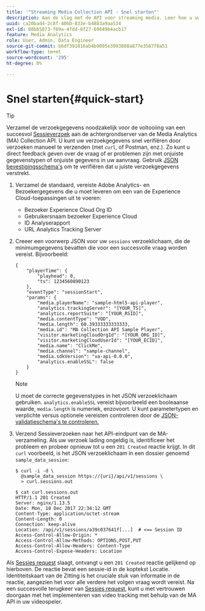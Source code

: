 ```yaml
---
title: '"Streaming Media Collection API - Snel starten"'
description: Aan de slag met de API voor streaming media. Leer hoe u uw aanvraaggegevens snel kunt verifiëren.
uuid: ca20bad4-2c8f-406b-833e-b4883a9aa534
exl-id: 08bb5873-f69a-4fdd-8f27-69649b4acb17
feature: Media Analytics
role: User, Admin, Data Engineer
source-git-commit: b6df391016ab4b9095e3993808a877e3587f0a51
workflow-type: tm+mt
source-wordcount: '295'
ht-degree: 0%

---
```


# Snel starten{#quick-start}

>[!TIP]
>
>Verzamel de verzoekgegevens noodzakelijk voor de voltooiing van een succesvol [Sessieverzoek](/help/media-collection-api/mc-api-ref/mc-api-sessions-req.md) aan de achtergrondserver van de Media Analytics (MA) Collection API. U kunt uw verzoekgegevens snel verifiëren door verzoeken manueel te verzenden (met `curl`, of Postman, enz.). Zo kunt u direct feedback geven over de vraag of er problemen zijn met onjuiste gegevenstypen of onjuiste gegevens in uw aanvraag. Gebruik [JSON bevestigingsschema&#39;s](/help/media-collection-api/mc-api-ref/mc-api-json-validation.md) om te verifiëren dat u juiste verzoekgegevens verstrekt.

1. Verzamel de standaard, vereiste Adobe Analytics- en Bezoekergegevens die u moet leveren om een van de Experience Cloud-toepassingen uit te voeren:

   * Bezoeker Experience Cloud Org ID
   * Gebruikersnaam bezoeker Experience Cloud
   * ID Analyserapport
   * URL Analytics Tracking Server

1. Creeer een voorwerp JSON voor uw `sessions` verzoeklichaam, die de minimumgegevens bevatten die voor een succesvolle vraag worden vereist. Bijvoorbeeld:

   ```
   { 
       "playerTime": { 
           "playhead": 0, 
           "ts": 1234560890123 
       }, 
       "eventType": "sessionStart", 
       "params": { 
           "media.playerName": "sample-html5-api-player", 
           "analytics.trackingServer": "[YOUR_TS]", 
           "analytics.reportSuite": "[YOUR_RSID]", 
           "media.contentType": "VOD", 
           "media.length": 60.39333333333333, 
           "media.id": "MA Collection API Sample Player", 
           "visitor.marketingCloudOrgId": "[YOUR_ORG_ID]", 
           "visitor.marketingCloudUserId": "[YOUR_ECID]",
           "media.name": "ClickMe", 
           "media.channel": "sample-channel", 
           "media.sdkVersion": "va-api-0.0.0", 
           "analytics.enableSSL": false 
       } 
   }
   ```

   >[!NOTE]
   >
   >U moet de correcte gegevenstypes in het JSON verzoeklichaam gebruiken. `analytics.enableSSL` vereist bijvoorbeeld een booleaanse waarde, `media.length` is numeriek, enzovoort. U kunt parametertypen en verplichte versus optionele vereisten controleren door de [JSON-validatieschema&#39;s te controleren.](/help/media-collection-api/mc-api-impl/mc-api-validate-reqs.md)

1. Verzend Sessieverzoeken naar het API-eindpunt van de MA-verzameling. Als uw verzoek lading ongeldig is, identificeer het probleem en probeer opnieuw tot u een `201 Created` reactie krijgt. In dit `curl` voorbeeld, is het JSON verzoeklichaam in een dossier genoemd `sample_data_session`:

   ```
   $ curl -i -d \ 
     @sample_data_session https://{uri}/api/v1/sessions \ 
     > curl.sessions.out 
   
   $ cat curl.sessions.out 
   HTTP/1.1 201 Created 
   Server: nginx/1.13.5 
   Date: Mon, 18 Dec 2017 22:34:12 GMT 
   Content-Type: application/octet-stream 
   Content-Length: 0 
   Connection: keep-alive 
   Location: /api/v1/sessions/a39c037641f[...]  # <== Session ID  
   Access-Control-Allow-Origin: * 
   Access-Control-Allow-Methods: OPTIONS,POST,PUT 
   Access-Control-Allow-Headers: Content-Type 
   Access-Control-Expose-Headers: Location
   ```

Als [Sessies request](/help/media-collection-api/mc-api-ref/mc-api-sessions-req.md) slaagt, ontvangt u een `201 Created` reactie gelijkend op hierboven. De reactie bevat een sessie-id in de koptekst Locatie. Identiteitskaart van de Zitting is het cruciale stuk van informatie in de reactie, aangezien het voor alle verdere het volgen vraag wordt vereist. Na een succesvolle terugkeer van [Sessies request](/help/media-collection-api/mc-api-ref/mc-api-sessions-req.md), kunt u met vertrouwen doorgaan met het implementeren van video tracking met behulp van de MA API in uw videospeler.
